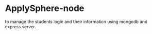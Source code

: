 # ApplySphere-node
to manage the students login and their information using mongodb and express server.
